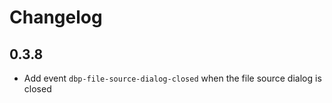# Changelog

## 0.3.8

- Add event `dbp-file-source-dialog-closed` when the file source dialog is closed
